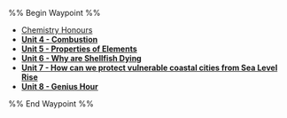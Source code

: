 %% Begin Waypoint %%
- [Chemistry Honours](./Chemistry%20Honours.md)
- **[Unit 4 - Combustion](./Unit%204%20-%20Combustion/Unit%204%20-%20Combustion.md)**
- **[Unit 5 - Properties of Elements](./Unit%205%20-%20Properties%20of%20Elements/Unit%205%20-%20Properties%20of%20Elements.md)**
- **[Unit 6 - Why are Shellfish Dying](./Unit%206%20-%20Why%20are%20Shellfish%20Dying/Unit%206%20-%20Why%20are%20Shellfish%20Dying.md)**
- **[Unit 7 - How can we protect vulnerable coastal cities from Sea Level Rise](./Unit%207%20-%20How%20can%20we%20protect%20vulnerable%20coastal%20cities%20from%20Sea%20Level%20Rise/Unit%207%20-%20How%20can%20we%20protect%20vulnerable%20coastal%20cities%20from%20Sea%20Level%20Rise.md)**
- **[Unit 8 - Genius Hour](./Unit%208%20-%20Genius%20Hour/Unit%208%20-%20Genius%20Hour.md)**

%% End Waypoint %%